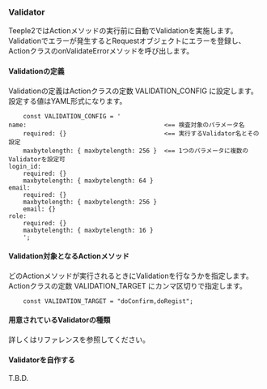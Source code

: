 ### Validator ###
Teeple2ではActionメソッドの実行前に自動でValidationを実施します。<br />
Validationでエラーが発生するとRequestオブジェクトにエラーを登録し、ActionクラスのonValidateErrorメソッドを呼び出します。

#### Validationの定義 ####
Validationの定義はActionクラスの定数 VALIDATION\_CONFIG に設定します。<br />
設定する値はYAML形式になります。
```
    const VALIDATION_CONFIG = '
name:                                      <== 検査対象のパラメータ名
    required: {}                           <== 実行するValidator名とその設定
    maxbytelength: { maxbytelength: 256 }  <== 1つのパラメータに複数のValidatorを設定可
login_id:
    required: {}
    maxbytelength: { maxbytelength: 64 }
email:
    required: {}
    maxbytelength: { maxbytelength: 256 }
    email: {}
role:
    required: {}
    maxbytelength: { maxbytelength: 16 }
    ';
```

#### Validation対象となるActionメソッド ####
どのActionメソッドが実行されるときにValidationを行なうかを指定します。<br />
Actionクラスの定数 VALIDATION\_TARGET にカンマ区切りで指定します。
```
    const VALIDATION_TARGET = "doConfirm,doRegist";
```

#### 用意されているValidatorの種類 ####

詳しくはリファレンスを参照してください。

#### Validatorを自作する ####

T.B.D.